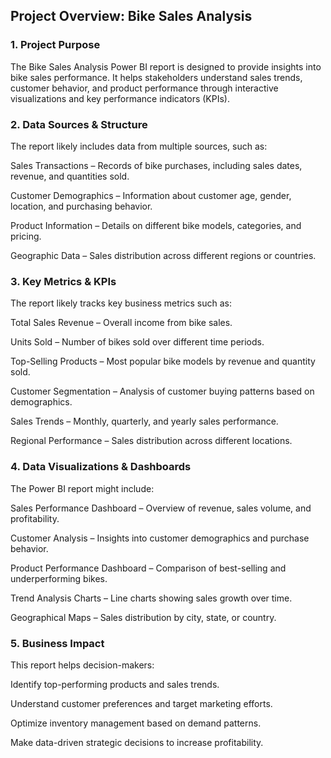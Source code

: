 ## Project Overview: Bike Sales Analysis
### 1. Project Purpose
The Bike Sales Analysis Power BI report is designed to provide insights into bike sales performance. It helps stakeholders understand sales trends, customer behavior, and product performance through interactive visualizations and key performance indicators (KPIs).

### 2. Data Sources & Structure
The report likely includes data from multiple sources, such as:

Sales Transactions – Records of bike purchases, including sales dates, revenue, and quantities sold.

Customer Demographics – Information about customer age, gender, location, and purchasing behavior.

Product Information – Details on different bike models, categories, and pricing.

Geographic Data – Sales distribution across different regions or countries.

### 3. Key Metrics & KPIs
The report likely tracks key business metrics such as:

Total Sales Revenue – Overall income from bike sales.

Units Sold – Number of bikes sold over different time periods.

Top-Selling Products – Most popular bike models by revenue and quantity sold.

Customer Segmentation – Analysis of customer buying patterns based on demographics.

Sales Trends – Monthly, quarterly, and yearly sales performance.

Regional Performance – Sales distribution across different locations.

### 4. Data Visualizations & Dashboards
The Power BI report might include:

Sales Performance Dashboard – Overview of revenue, sales volume, and profitability.

Customer Analysis – Insights into customer demographics and purchase behavior.

Product Performance Dashboard – Comparison of best-selling and underperforming bikes.

Trend Analysis Charts – Line charts showing sales growth over time.

Geographical Maps – Sales distribution by city, state, or country.

### 5. Business Impact
This report helps decision-makers:

Identify top-performing products and sales trends.

Understand customer preferences and target marketing efforts.

Optimize inventory management based on demand patterns.

Make data-driven strategic decisions to increase profitability.
